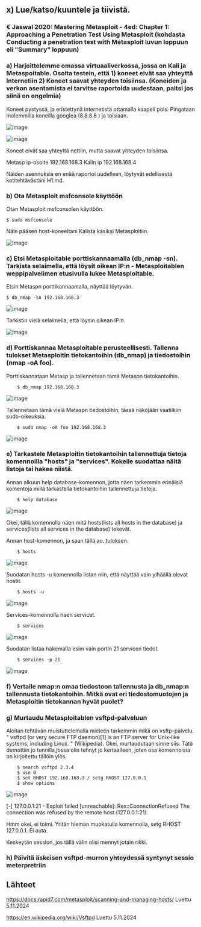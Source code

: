 ## x) Lue/katso/kuuntele ja tiivistä.
### € Jaswal 2020: Mastering Metasploit - 4ed: Chapter 1: Approaching a Penetration Test Using Metasploit (kohdasta Conducting a penetration test with Metasploit luvun loppuun eli "Summary" loppuun)


### a) Harjoittelemme omassa virtuaaliverkossa, jossa on Kali ja Metaspoitable. Osoita testein, että 1) koneet eivät saa yhteyttä Internetiin 2) Koneet saavat yhteyden toisiinsa. (Koneiden ja verkon asentamista ei tarvitse raportoida uudestaan, paitsi jos siinä on ongelmia)

Koneet pystyssä, ja eristettynä internetistä ottamalla kaapeli pois. 
Pingataan molemmilla koneilla googlea (8.8.8.8 ) ja toisiaan.

![image](https://github.com/user-attachments/assets/a236e37e-cd26-4558-bb2f-444aa347471e)

![image](https://github.com/user-attachments/assets/6fc789aa-5ecd-408d-9166-3d7ed6d3d32e)

Koneet eivät saa yhteyttä nettiin, mutta saavat yhteyden toisiinsa.

Metasp ip-osoite 192.168.168.3
Kalin ip 192.168.168.4

Näiden asennuksia en enää raportoi uudelleen, löytyvät edellisestä kotitehtävästäni H1.md.

### b) Ota Metasploit msfconsole käyttöön

Otan Metasploit msfconsolen käyttöön. 

    $ sudo msfconsole

Näin pääsen host-koneeltani Kalista käsiksi Metasploitiin.

![image](https://github.com/user-attachments/assets/233fe336-65c4-4742-b526-ee1888735315)

### c) Etsi Metasploitable porttiskannaamalla (db_nmap -sn). Tarkista selaimella, että löysit oikean IP:n - Metasploitablen weppipalvelimen etusivulla lukee Metasploitable.

Etsin Metaspn porttikannaamalla, näyttää löytyvän.

    $ db_nmap -sn 192.168.168.3

![image](https://github.com/user-attachments/assets/75646099-210f-4692-9cef-9f0fa31e3499)

Tarkistin vielä selaimella, että löysin oikean IP:n.

![image](https://github.com/user-attachments/assets/e4ac9057-82fe-407b-83f0-1a402467cf34)

### d) Porttiskannaa Metasploitable perusteellisesti. Tallenna tulokset Metasploitin tietokantoihin (db_nmap) ja tiedostoihin (nmap -oA foo).

Porttiskannataan Metasp ja tallennetaan tämä Metaspn tietokantoihin.

        $ db_nmap 192.168.168.3

![image](https://github.com/user-attachments/assets/9c79475f-e896-485a-a7be-a42632b51ada)

Tallennetaan tämä vielä Metaspn tiedostoihin, tässä näköjään vaatiikiin sudo-oikeuksia.

        $ sudo nmap -oA foo 192.168.168.3


![image](https://github.com/user-attachments/assets/7f0c4da6-aa2d-4c7e-b565-772181ac81ac)

### e) Tarkastele Metasploitin tietokantoihin tallennettuja tietoja komennoilla "hosts" ja "services". Kokeile suodattaa näitä listoja tai hakea niistä.

Annan alkuun help database-komennon, jotta näen tarkemmin erinäisiä komentoja millä tarkastella tietokantoihin tallennettuja tietoja. 

        $ help database
        
![image](https://github.com/user-attachments/assets/fb02cb04-b049-4e73-a3aa-3217a12e348e)

Okei, tällä komennolla näen mitä hosts(lists all hosts in the database) ja services(lists all services in the database) tekevät.

Annan host-komennon, ja saan tällä ao. tuloksen.

        $ hosts
        
![image](https://github.com/user-attachments/assets/9606bbf6-43dc-4996-bf37-03d64bbfe390)

Suodatan hosts -u komennolla listan niin, että näyttää vain ylhäällä olevat hostit.

        $ hosts -u
        
![image](https://github.com/user-attachments/assets/7eba78b6-2194-4dcb-b5fb-bccfe435b40f)

Services-komennolla haen servicet.

        $ services

![image](https://github.com/user-attachments/assets/4deb6802-1d44-466f-826b-da869212d00d)

Suodatan listaa hakemalla esim vain portin 21 servicen tiedot. 

        $ services -p 21

![image](https://github.com/user-attachments/assets/22616e36-9537-4d18-ad56-1ef2055c2732)




### f) Vertaile nmap:n omaa tiedostoon tallennusta ja db_nmap:n tallennusta tietokantoihin. Mitkä ovat eri tiedostomuotojen ja Metasploitin tietokannan hyvät puolet?


### g) Murtaudu Metasploitablen vsftpd-palveluun

Aloitan tehtävän muistuttelemalla mieleen tarkemmin mikä on vsftp-palvelu. " vsftpd (or very secure FTP daemon)[1] is an FTP server for Unix-like systems, including Linux. " (Wikipedia).
Okei, murtaudutaan sinne siis. Tätä demottiin jo tunnilla,jossa olin tehnyt jo kertaalleen, joten osa komennoista on kirjoitettu tällöin ylös.

        $ search vsftpd 2.3.4
        $ use 0
        $ set RHOST 192.168.168.3 / setg RHOST 127.0.0.1
        $ show options

![image](https://github.com/user-attachments/assets/329f59c2-c22e-4fe5-af59-b0bb7abb94eb)


[-] 127.0.0.1:21 - Exploit failed [unreachable]: Rex::ConnectionRefused The connection was refused by the remote host (127.0.0.1:21).

Hmm okei, ei toimi. Yritän hieman muokatulla komennolla, setg RHOST 127.0.0.1. EI auta. 

Keskeytän session, jos tällä välin olisi mennyt jotain rikki.



### h) Päivitä äskeisen vsftpd-murron yhteydessä syntynyt sessio meterpretriin

### 



## Lähteet

https://docs.rapid7.com/metasploit/scanning-and-managing-hosts/ Luettu 5.11.2024


https://en.wikipedia.org/wiki/Vsftpd Luettu 5.11.2024

